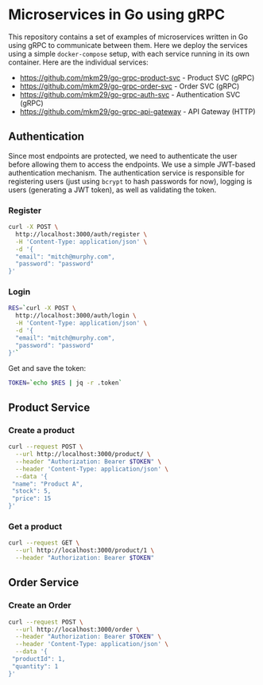 # Microservices in Go using gRPC

This repository contains a set of examples of microservices written in Go using gRPC to communicate between them. Here we deploy the services using a simple `docker-compose` setup, with each service running in its own container. Here are the individual services:

- https://github.com/mkm29/go-grpc-product-svc - Product SVC (gRPC)
- https://github.com/mkm29/go-grpc-order-svc - Order SVC (gRPC)
- https://github.com/mkm29/go-grpc-auth-svc - Authentication SVC (gRPC)
- https://github.com/mkm29/go-grpc-api-gateway - API Gateway (HTTP)

## Authentication

Since most endpoints are protected, we need to authenticate the user before allowing them to access the endpoints. We use a simple JWT-based authentication mechanism. The authentication service is responsible for registering users (just using `bcrypt` to hash passwords for now), logging is users (generating a JWT token), as well as validating the token.

### Register

```bash
curl -X POST \
  http://localhost:3000/auth/register \
  -H 'Content-Type: application/json' \
  -d '{
  "email": "mitch@murphy.com",
  "password": "password"
}'
```

### Login

```bash
RES=`curl -X POST \
  http://localhost:3000/auth/login \
  -H 'Content-Type: application/json' \
  -d '{
  "email": "mitch@murphy.com",
  "password": "password"
}'`
```

Get and save the token: 

```bash
TOKEN=`echo $RES | jq -r .token`
```

## Product Service

### Create a product

```bash
curl --request POST \
  --url http://localhost:3000/product/ \
  --header "Authorization: Bearer $TOKEN" \
  --header 'Content-Type: application/json' \
  --data '{
 "name": "Product A",
 "stock": 5,
 "price": 15
}'
```

### Get a product

```bash
curl --request GET \
  --url http://localhost:3000/product/1 \
  --header "Authorization: Bearer $TOKEN"
```

## Order Service

### Create an Order

```bash
curl --request POST \
  --url http://localhost:3000/order \
  --header "Authorization: Bearer $TOKEN" \
  --header 'Content-Type: application/json' \
  --data '{
 "productId": 1,
 "quantity": 1
}'
```